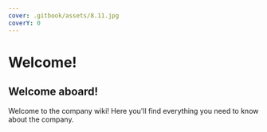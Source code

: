 ```yaml
---
cover: .gitbook/assets/8.11.jpg
coverY: 0
---
```


# Welcome!

## Welcome aboard!

Welcome to the company wiki! Here you'll find everything you need to know about the company.

